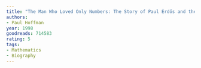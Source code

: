 ```yaml
---
title: "The Man Who Loved Only Numbers: The Story of Paul Erdős and the Search for Mathematical Truth"
authors:
- Paul Hoffman
year: 1998
goodreads: 714583
rating: 5
tags:
- Mathematics
- Biography
---
```

